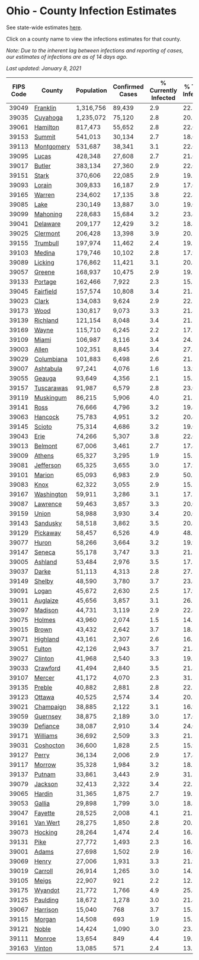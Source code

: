 # Ohio - County Infection Estimates

See state-wide estimates [here](/infections/us-oh).

Click on a county name to view the infections estimates for that county.

*Note: Due to the inherent lag between infections and reporting of cases, our estimates of infections are as of 14 days ago.*

*Last updated: January 8, 2021*

|   FIPS Code |                   County |   Population |   Confirmed Cases |   % Currently Infected |   % Total Infected |
|-------------|--------------------------|--------------|-------------------|------------------------|--------------------|
|       39049 |     [Franklin](franklin) |    1,316,756 |            89,439 |                    2.9 |               22.2 |
|       39035 |     [Cuyahoga](cuyahoga) |    1,235,072 |            75,120 |                    2.8 |               20.1 |
|       39061 |     [Hamilton](hamilton) |      817,473 |            55,652 |                    2.8 |               22.0 |
|       39153 |         [Summit](summit) |      541,013 |            30,134 |                    2.7 |               18.0 |
|       39113 | [Montgomery](montgomery) |      531,687 |            38,341 |                    3.1 |               22.6 |
|       39095 |           [Lucas](lucas) |      428,348 |            27,608 |                    2.7 |               21.6 |
|       39017 |         [Butler](butler) |      383,134 |            27,360 |                    2.9 |               22.6 |
|       39151 |           [Stark](stark) |      370,606 |            22,085 |                    2.9 |               19.1 |
|       39093 |         [Lorain](lorain) |      309,833 |            16,187 |                    2.9 |               17.0 |
|       39165 |         [Warren](warren) |      234,602 |            17,135 |                    3.8 |               22.8 |
|       39085 |             [Lake](lake) |      230,149 |            13,887 |                    3.0 |               19.0 |
|       39099 |     [Mahoning](mahoning) |      228,683 |            15,684 |                    3.2 |               23.4 |
|       39041 |     [Delaware](delaware) |      209,177 |            12,429 |                    3.2 |               18.8 |
|       39025 |     [Clermont](clermont) |      206,428 |            13,398 |                    3.9 |               20.1 |
|       39155 |     [Trumbull](trumbull) |      197,974 |            11,462 |                    2.4 |               19.1 |
|       39103 |         [Medina](medina) |      179,746 |            10,102 |                    2.8 |               17.9 |
|       39089 |       [Licking](licking) |      176,862 |            11,421 |                    3.1 |               20.3 |
|       39057 |         [Greene](greene) |      168,937 |            10,475 |                    2.9 |               19.2 |
|       39133 |       [Portage](portage) |      162,466 |             7,922 |                    2.3 |               15.7 |
|       39045 |   [Fairfield](fairfield) |      157,574 |            10,808 |                    3.4 |               21.7 |
|       39023 |           [Clark](clark) |      134,083 |             9,624 |                    2.9 |               22.5 |
|       39173 |             [Wood](wood) |      130,817 |             9,073 |                    3.3 |               21.8 |
|       39139 |     [Richland](richland) |      121,154 |             8,048 |                    3.4 |               21.2 |
|       39169 |           [Wayne](wayne) |      115,710 |             6,245 |                    2.2 |               17.2 |
|       39109 |           [Miami](miami) |      106,987 |             8,116 |                    3.4 |               24.3 |
|       39003 |           [Allen](allen) |      102,351 |             8,845 |                    3.4 |               27.2 |
|       39029 | [Columbiana](columbiana) |      101,883 |             6,498 |                    2.6 |               21.7 |
|       39007 |   [Ashtabula](ashtabula) |       97,241 |             4,076 |                    1.6 |               13.9 |
|       39055 |         [Geauga](geauga) |       93,649 |             4,356 |                    2.1 |               15.3 |
|       39157 | [Tuscarawas](tuscarawas) |       91,987 |             6,579 |                    2.8 |               23.0 |
|       39119 |   [Muskingum](muskingum) |       86,215 |             5,906 |                    4.0 |               21.2 |
|       39141 |             [Ross](ross) |       76,666 |             4,796 |                    3.2 |               19.4 |
|       39063 |       [Hancock](hancock) |       75,783 |             4,951 |                    3.2 |               20.4 |
|       39145 |         [Scioto](scioto) |       75,314 |             4,686 |                    3.2 |               19.0 |
|       39043 |             [Erie](erie) |       74,266 |             5,307 |                    3.8 |               22.6 |
|       39013 |       [Belmont](belmont) |       67,006 |             3,461 |                    2.7 |               17.4 |
|       39009 |         [Athens](athens) |       65,327 |             3,295 |                    1.9 |               15.5 |
|       39081 |   [Jefferson](jefferson) |       65,325 |             3,655 |                    3.0 |               17.9 |
|       39101 |         [Marion](marion) |       65,093 |             6,983 |                    2.9 |               50.1 |
|       39083 |             [Knox](knox) |       62,322 |             3,055 |                    2.9 |               15.2 |
|       39167 | [Washington](washington) |       59,911 |             3,286 |                    3.1 |               17.7 |
|       39087 |     [Lawrence](lawrence) |       59,463 |             3,857 |                    3.3 |               20.0 |
|       39159 |           [Union](union) |       58,988 |             3,930 |                    3.4 |               20.6 |
|       39143 |     [Sandusky](sandusky) |       58,518 |             3,862 |                    3.5 |               20.8 |
|       39129 |     [Pickaway](pickaway) |       58,457 |             6,526 |                    4.9 |               48.2 |
|       39077 |           [Huron](huron) |       58,266 |             3,664 |                    3.2 |               19.9 |
|       39147 |         [Seneca](seneca) |       55,178 |             3,747 |                    3.3 |               21.2 |
|       39005 |       [Ashland](ashland) |       53,484 |             2,976 |                    3.5 |               17.5 |
|       39037 |           [Darke](darke) |       51,113 |             4,313 |                    2.8 |               27.1 |
|       39149 |         [Shelby](shelby) |       48,590 |             3,780 |                    3.7 |               23.8 |
|       39091 |           [Logan](logan) |       45,672 |             2,630 |                    2.5 |               17.9 |
|       39011 |     [Auglaize](auglaize) |       45,656 |             3,857 |                    3.1 |               26.2 |
|       39097 |       [Madison](madison) |       44,731 |             3,119 |                    2.9 |               22.4 |
|       39075 |         [Holmes](holmes) |       43,960 |             2,074 |                    1.5 |               14.7 |
|       39015 |           [Brown](brown) |       43,432 |             2,642 |                    3.7 |               18.8 |
|       39071 |     [Highland](highland) |       43,161 |             2,307 |                    2.6 |               16.5 |
|       39051 |         [Fulton](fulton) |       42,126 |             2,943 |                    3.7 |               21.8 |
|       39027 |       [Clinton](clinton) |       41,968 |             2,540 |                    3.3 |               19.1 |
|       39033 |     [Crawford](crawford) |       41,494 |             2,840 |                    3.5 |               21.8 |
|       39107 |         [Mercer](mercer) |       41,172 |             4,070 |                    2.3 |               31.1 |
|       39135 |         [Preble](preble) |       40,882 |             2,881 |                    2.8 |               22.2 |
|       39123 |         [Ottawa](ottawa) |       40,525 |             2,574 |                    3.4 |               20.2 |
|       39021 |   [Champaign](champaign) |       38,885 |             2,122 |                    3.1 |               16.9 |
|       39059 |     [Guernsey](guernsey) |       38,875 |             2,189 |                    3.0 |               17.6 |
|       39039 |     [Defiance](defiance) |       38,087 |             2,910 |                    3.4 |               24.0 |
|       39171 |     [Williams](williams) |       36,692 |             2,509 |                    3.3 |               21.3 |
|       39031 |   [Coshocton](coshocton) |       36,600 |             1,828 |                    2.5 |               15.9 |
|       39127 |           [Perry](perry) |       36,134 |             2,006 |                    2.9 |               17.4 |
|       39117 |         [Morrow](morrow) |       35,328 |             1,984 |                    3.2 |               18.1 |
|       39137 |         [Putnam](putnam) |       33,861 |             3,443 |                    2.9 |               31.7 |
|       39079 |       [Jackson](jackson) |       32,413 |             2,322 |                    3.4 |               22.1 |
|       39065 |         [Hardin](hardin) |       31,365 |             1,875 |                    2.7 |               19.1 |
|       39053 |         [Gallia](gallia) |       29,898 |             1,799 |                    3.0 |               18.8 |
|       39047 |       [Fayette](fayette) |       28,525 |             2,008 |                    4.1 |               21.7 |
|       39161 |     [Van Wert](van-wert) |       28,275 |             1,850 |                    2.8 |               20.1 |
|       39073 |       [Hocking](hocking) |       28,264 |             1,474 |                    2.4 |               16.8 |
|       39131 |             [Pike](pike) |       27,772 |             1,493 |                    2.3 |               16.7 |
|       39001 |           [Adams](adams) |       27,698 |             1,502 |                    2.9 |               16.6 |
|       39069 |           [Henry](henry) |       27,006 |             1,931 |                    3.3 |               21.9 |
|       39019 |       [Carroll](carroll) |       26,914 |             1,265 |                    3.0 |               14.7 |
|       39105 |           [Meigs](meigs) |       22,907 |               921 |                    2.2 |               12.5 |
|       39175 |       [Wyandot](wyandot) |       21,772 |             1,766 |                    4.9 |               25.8 |
|       39125 |     [Paulding](paulding) |       18,672 |             1,278 |                    3.0 |               21.4 |
|       39067 |     [Harrison](harrison) |       15,040 |               768 |                    3.7 |               15.8 |
|       39115 |         [Morgan](morgan) |       14,508 |               693 |                    1.9 |               15.1 |
|       39121 |           [Noble](noble) |       14,424 |             1,090 |                    3.0 |               23.3 |
|       39111 |         [Monroe](monroe) |       13,654 |               849 |                    4.4 |               19.5 |
|       39163 |         [Vinton](vinton) |       13,085 |               571 |                    2.4 |               13.5 |